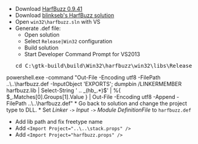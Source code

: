  * Download [HarfBuzz 0.9.41](http://www.freedesktop.org/software/harfbuzz/release/harfbuzz-0.9.41.tar.bz2)
 * Download [blinkseb's HarfBuzz solution](https://github.com/blinkseb/harfbuzz)
 * Open `win32\harfbuzz.sln` with VS
 * Generate .def file:
	* Open solution
	* Select `Release|Win32` configuration
	* Build solution
	* Start Developer Command Prompt for VS2013
	<pre>cd C:\gtk-build\build\Win32\harfbuzz\win32\libs\Release
powershell.exe -command "Out-File -Encoding utf8 -FilePath ..\\..\\harfbuzz.def -InputObject 'EXPORTS'; dumpbin /LINKERMEMBER harfbuzz.lib | Select-String ' .. \_(hb\_.*)$' | %{ $_.Matches[0].Groups[1].Value } | Out-File -Encoding utf8 -Append -FilePath ..\\..\\harfbuzz.def"</pre>
	* Go back to solution and change the project type to DLL.
	* Set _Linker_ `->` _Input_ `->` _Module DefinitionFile_ to `harfbuzz.def`
 * Add lib path and fix freetype name
 * Add `<Import Project="..\..\stack.props" />`
 * Add `<Import Project="harfbuzz.props" />`
